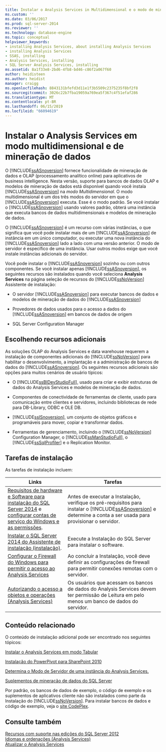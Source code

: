 ```yaml
---
title: Instalar o Analysis Services in Multidimensional e o modo de mineração de dados | Microsoft Docs
ms.custom: ''
ms.date: 03/06/2017
ms.prod: sql-server-2014
ms.reviewer: ''
ms.technology: database-engine
ms.topic: conceptual
helpviewer_keywords:
- installing Analysis Services, about installing Analysis Services
- installing Analysis Services
- SSAS, installing
- Analysis Services, installing
- SQL Server Analysis Services, installing
ms.assetid: 8a1f33e8-2bd6-4fb8-bd46-c86f2a067f60
author: heidisteen
ms.author: heidist
manager: craigg
ms.openlocfilehash: 8843131bfefd3d11e1f3b5509c2375235f8bf2f8
ms.sourcegitcommit: 3026c22b7fba19059a769ea5f367c4f51efaf286
ms.translationtype: MT
ms.contentlocale: pt-BR
ms.lasthandoff: 06/15/2019
ms.locfileid: "66094619"
---
```

# <a name="install-analysis-services-in-multidimensional-and-data-mining-mode"></a>Instalar o Analysis Services em modo multidimensional e de mineração de dados
  O [!INCLUDE[ssASnoversion](../../includes/ssasnoversion-md.md)] fornece funcionalidade de mineração de dados e OLAP (processamento analítico online) para aplicativos de business intelligence. Nesta versão, suporte para bancos de dados OLAP e modelos de mineração de dados está disponível quando você instala [!INCLUDE[ssASnoversion](../../includes/ssasnoversion-md.md)] na *modo Multidimensional*. O modo multidimensional é um dos três modos do servidor em que o [!INCLUDE[ssASnoversion](../../includes/ssasnoversion-md.md)] executa. Esse é o modo padrão. Se você instalar o [!INCLUDE[ssASnoversion](../../includes/ssasnoversion-md.md)] usando valores padrão, obterá uma instância que executa bancos de dados multidimensionais e modelos de mineração de dados.  
  
 O [!INCLUDE[ssASnoversion](../../includes/ssasnoversion-md.md)] é um recurso com várias instâncias, o que significa que você pode instalar mais de um [!INCLUDE[ssASnoversion](../../includes/ssasnoversion-md.md)] de instância em um único computador, ou executar uma nova instância do [!INCLUDE[ssASnoversion](../../includes/ssasnoversion-md.md)] lado a lado com uma versão anterior. O modo de servidor é específico de uma instância. Usar outros modos exige que você instale instâncias adicionais do servidor.  
  
 Você pode instalar o [!INCLUDE[ssASnoversion](../../includes/ssasnoversion-md.md)] sozinho ou com outros componentes. Se você instalar apenas [!INCLUDE[ssASnoversion](../../includes/ssasnoversion-md.md)], os seguintes recursos são instalados quando você seleciona **Analysis Services** na página seleção de recursos do [!INCLUDE[ssNoVersion](../../includes/ssnoversion-md.md)] Assistente de instalação:  
  
-   O servidor [!INCLUDE[ssASnoversion](../../includes/ssasnoversion-md.md)] para executar bancos de dados e modelos de mineração de dados do [!INCLUDE[ssASnoversion](../../includes/ssasnoversion-md.md)]  
  
-   Provedores de dados usados para o acesso a dados do [!INCLUDE[ssASnoversion](../../includes/ssasnoversion-md.md)] em bancos de dados de origem  
  
-   SQL Server Configuration Manager  
  
## <a name="choosing-additional-features"></a>Escolhendo recursos adicionais  
 As soluções OLAP do Analysis Services e data warehouse requerem a instalação de componentes adicionais do [!INCLUDE[ssNoVersion](../../includes/ssnoversion-md.md)] para habilitar o desenvolvimento, a implantação e a administração de bancos de dados do [!INCLUDE[ssASnoversion](../../includes/ssasnoversion-md.md)]. Os seguintes recursos adicionais são opções para muitos cenários de usuário típicos:  
  
-   O [!INCLUDE[ssBIDevStudioFull](../../includes/ssbidevstudiofull-md.md)], usado para criar e exibir estruturas de dados do Analysis Services e modelos de mineração de dados.  
  
-   Componentes de conectividade de ferramentas de cliente, usado para comunicação entre clientes e servidores, incluindo bibliotecas de rede para DB-Library, ODBC e OLE DB.  
  
-   [!INCLUDE[ssISnoversion](../../includes/ssisnoversion-md.md)], um conjunto de objetos gráficos e programáveis para mover, copiar e transformar dados.  
  
-   Ferramentas de gerenciamento, incluindo o [!INCLUDE[ssNoVersion](../../includes/ssnoversion-md.md)] Configuration Manager, o [!INCLUDE[ssManStudioFull](../../includes/ssmanstudiofull-md.md)], o [!INCLUDE[ssSqlProfiler](../../includes/sssqlprofiler-md.md)] e o Replication Monitor.  
  
## <a name="installation-tasks"></a>Tarefas de instalação  
 As tarefas de instalação incluem:  
  
|Links|Tarefas|  
|-----------|-----------|  
|[Requisitos de hardware e Software para instalação do SQL Server 2014](hardware-and-software-requirements-for-installing-sql-server.md) e [configurar contas de serviço do Windows e as permissões](../../database-engine/configure-windows/configure-windows-service-accounts-and-permissions.md).|Antes de executar a Instalação, verifique os pré-requisitos para instalar o [!INCLUDE[ssASnoversion](../../includes/ssasnoversion-md.md)] e determine a conta a ser usada para provisionar o servidor.|  
|[Instalar o SQL Server 2014 do Assistente de instalação &#40;instalação&#41;](../../database-engine/install-windows/install-sql-server-from-the-installation-wizard-setup.md).|Execute a Instalação do SQL Server para instalar o software.|  
|[Configurar o Firewall do Windows para permitir o acesso ao Analysis Services](../../analysis-services/instances/configure-the-windows-firewall-to-allow-analysis-services-access.md)|Ao concluir a Instalação, você deve definir as configurações de firewall para permitir conexões remotas com o servidor.|  
|[Autorizando o acesso a objetos e operações &#40;Analysis Services&#41;](../../analysis-services/multidimensional-models/authorizing-access-to-objects-and-operations-analysis-services.md)|Os usuários que acessam os bancos de dados do Analysis Services devem ter permissão de Leitura em pelo menos um banco de dados do servidor.|  
  
## <a name="related-content"></a>Conteúdo relacionado  
 O conteúdo de instalação adicional pode ser encontrado nos seguintes tópicos:  
  
 [Instalar o Analysis Services em modo Tabular](../../analysis-services/instances/install-windows/install-analysis-services.md)  
  
 [Instalação do PowerPivot para SharePoint 2010](../../../2014/sql-server/install/powerpivot-for-sharepoint-2010-installation.md)  
  
 [Determina o Modo de Servidor de uma instância do Analysis Services.](../../analysis-services/instances/determine-the-server-mode-of-an-analysis-services-instance.md)  
  
 [Suplementos de mineração de dados do SQL Server](https://go.microsoft.com/fwlink/?LinkId=197091)  
  
 Por padrão, os bancos de dados de exemplo, o código de exemplo e os suplementos de aplicativos cliente não são instalados como parte da Instalação do [!INCLUDE[ssNoVersion](../../includes/ssnoversion-md.md)]. Para instalar bancos de dados e código de exemplo, veja o [site CodePlex](https://go.microsoft.com/fwlink/?LinkId=87843).  
  
## <a name="see-also"></a>Consulte também  
 [Recursos com suporte nas edições do SQL Server 2012](https://go.microsoft.com/fwlink/?linkid=232473)   
 [Idiomas e ordenações &#40;Analysis Services&#41;](../../../2014/analysis-services/languages-and-collations-analysis-services.md)   
 [Atualizar o Analysis Services](../../database-engine/install-windows/upgrade-analysis-services.md)  
  
  
